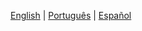 [English](./interface-roadmap.md) | [Português](./interface-roadmap.PT.md) |  [Español](./interface-roadmap.ES.md)
